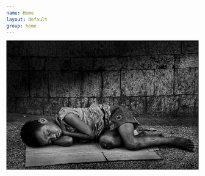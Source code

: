 ```yaml
---
name: Home
layout: default
group: home
---
```


<img src="/static/img/Capture.PNG" class="img-responsive center-block" alt="A picture of me"/>
